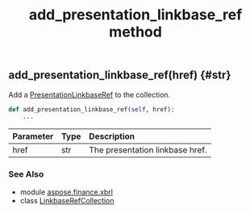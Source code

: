 ﻿---
title: add_presentation_linkbase_ref method
second_title: Aspose.Finance for Python via .NET API References
description: 
type: docs
weight: 50
url: /python-net/aspose.finance.xbrl/linkbaserefcollection/add_presentation_linkbase_ref/
is_root: false
---

## add_presentation_linkbase_ref(href) {#str}

Add a [PresentationLinkbaseRef](/finance/python-net/aspose.finance.xbrl/presentationlinkbaseref) to the collection.



```python
def add_presentation_linkbase_ref(self, href):
    ...
```


| Parameter | Type | Description |
| :- | :- | :- |
| href | str | The presentation linkbase href. |



### See Also
* module [aspose.finance.xbrl](../../)
* class [LinkbaseRefCollection](/finance/python-net/aspose.finance.xbrl/linkbaserefcollection)
